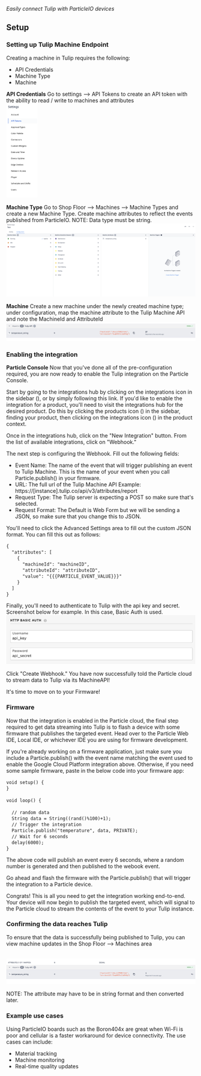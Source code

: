 
*Easily connect Tulip with ParticleIO devices*

## Setup

### Setting up Tulip Machine Endpoint
Creating a machine in Tulip requires the following:
* API Credentials
* Machine Type
* Machine

**API Credentials**
Go to settings --> API Tokens to create an API token with the ability to read / write to machines and attributes
<br/>
<img src="./images/api_token.png" height=250px width= auto>

**Machine Type**
Go to Shop Floor --> Machines --> Machine Types and create a new Machine Type. Create machine attributes to reflect the events published from ParticleIO. NOTE: Data type must be string. 
<br/>
<img src="./images/machine_type.png" >

**Machine**
Create a new machine under the newly created machine type; under configuration, map the machine attribute to the Tulip Machine API and note the MachineId and AttributeId
<br/>
<img src="./images/machine_attribute.png">


### Enabling the integration
**Particle Console**
Now that you've done all of the pre-configuration required, you are now ready to enable the Tulip integration on the Particle Console.

Start by going to the integrations hub by clicking on the integrations icon in the sidebar (), or by simply following this link. If you'd like to enable the integration for a product, you'll need to visit the integrations hub for the desired product. Do this by clicking the products icon () in the sidebar, finding your product, then clicking on the integrations icon () in the product context.

Once in the integrations hub, click on the "New Integration" button. From the list of available integrations, click on "Webhook."


The next step is configuring the Webhook. Fill out the following fields:

* Event Name: The name of the event that will trigger publishing an event to Tulip Machine. This is the name of your event when you call Particle.publish() in your firmware.
* URL: The full url of the Tulip Machine API Example: https://[instance].tulip.co/api/v3/attributes/report
* Request Type: The Tulip server is expecting a POST so make sure that's selected.
* Request Format: The Default is Web Form but we will be sending a JSON, so make sure that you change this to JSON.


You'll need to click the Advanced Settings area to fill out the custom JSON format. You can fill this out as follows:

```
{
  "attributes": [
    {
      "machineId": "machineID",
      "attributeId": "attributeID",
      "value": "{{{PARTICLE_EVENT_VALUE}}}"
    }
  ]
}
```

Finally, you'll need to authenticate to Tulip with the api key and secret. Screenshot below for example. 
In this case, Basic Auth is used.
<br/>
<img src="./images/tulip_api_auth.jpg">

Click "Create Webhook." You have now successfully told the Particle cloud to stream data to Tulip via its MachineAPI!

It's time to move on to your Firmware!

### Firmware
Now that the integration is enabled in the Particle cloud, the final step required to get data streaming into Tulip is to flash a device with some firmware that publishes the targeted event. Head over to the Particle Web IDE, Local IDE, or whichever IDE you are using for firmware development.

If you're already working on a firmware application, just make sure you include a Particle.publish() with the event name matching the event used to enable the Google Cloud Platform integration above. Otherwise, if you need some sample firmware, paste in the below code into your firmware app:

```
void setup() {
}

void loop() {

  // random data
  String data = String((rand()%100)+1); 
  // Trigger the integration
  Particle.publish("temperature", data, PRIVATE);
  // Wait for 6 seconds
  delay(6000);
}
```
The above code will publish an event every 6 seconds, where a random number is generated and then published to the webook event.

Go ahead and flash the firmware with the Particle.publish() that will trigger the integration to a Particle device.

Congrats! This is all you need to get the integration working end-to-end. Your device will now begin to publish the targeted event, which will signal to the Particle cloud to stream the contents of the event to your Tulip instance.

### Confirming the data reaches Tulip
To ensure that the data is successfully being published to Tulip, you can view machine updates in the Shop Floor --> Machines area

<br/>
<img src="./images/machine_attribute_confirm.png">

NOTE: The attribute may have to be in string format and then converted later.

### Example use cases
Using ParticleIO boards such as the Boron404x are great when Wi-Fi is poor and cellular is a faster workaround for device connectivity. The use cases can include:
* Material tracking
* Machine monitoring
* Real-time quality updates
